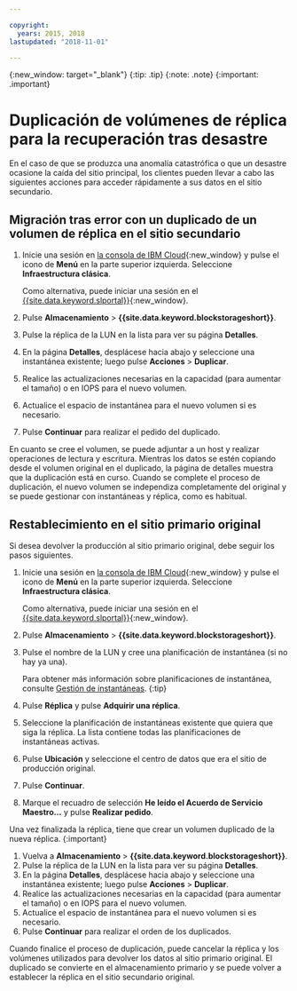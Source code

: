 ```yaml
---

copyright:
  years: 2015, 2018
lastupdated: "2018-11-01"

---
```


{:new_window: target="_blank"}
{:tip: .tip}
{:note: .note}
{:important: .important}


# Duplicación de volúmenes de réplica para la recuperación tras desastre

En el caso de que se produzca una anomalía catastrófica o que un desastre ocasione la caída del sitio principal, los clientes pueden llevar a cabo las siguientes acciones para acceder rápidamente a sus datos en el sitio secundario. 

## Migración tras error con un duplicado de un volumen de réplica en el sitio secundario

1. Inicie una sesión en [la consola de IBM Cloud](https://console.bluemix.net/catalog/){:new_window} y pulse el icono de **Menú** en la parte superior izquierda. Seleccione **Infraestructura clásica**. 

   Como alternativa, puede iniciar una sesión en el [{{site.data.keyword.slportal}}](https://control.softlayer.com/){:new_window}.
2. Pulse **Almacenamiento** > **{{site.data.keyword.blockstorageshort}}**.
3. Pulse la réplica de la LUN en la lista para ver su página **Detalles**.
4. En la página **Detalles**, desplácese hacia abajo y seleccione una instantánea existente; luego pulse **Acciones** > **Duplicar**.
5. Realice las actualizaciones necesarias en la capacidad (para aumentar el tamaño) o en IOPS para el nuevo volumen.
6. Actualice el espacio de instantánea para el nuevo volumen si es necesario.
7. Pulse **Continuar** para realizar el pedido del duplicado.

En cuanto se cree el volumen, se puede adjuntar a un host y realizar operaciones de lectura y escritura. Mientras los datos se estén copiando desde el volumen original en el duplicado, la página de detalles muestra que la duplicación está en curso. Cuando se complete el proceso de duplicación, el nuevo volumen se independiza completamente del original y se puede gestionar con instantáneas y réplica, como es habitual.

## Restablecimiento en el sitio primario original

Si desea devolver la producción al sitio primario original, debe seguir los pasos siguientes.

1. Inicie una sesión en [la consola de IBM Cloud](https://console.bluemix.net/catalog/){:new_window} y pulse el icono de **Menú** en la parte superior izquierda. Seleccione **Infraestructura clásica**. 

   Como alternativa, puede iniciar una sesión en el [{{site.data.keyword.slportal}}](https://control.softlayer.com/){:new_window}.
2. Pulse **Almacenamiento** > **{{site.data.keyword.blockstorageshort}}**.
3. Pulse el nombre de la LUN y cree una planificación de instantánea (si no hay ya una). 

   Para obtener más información sobre planificaciones de instantánea, consulte [Gestión de instantáneas](working-with-snapshots.html#adding-a-snapshot-schedule).
   {:tip}
4. Pulse **Réplica** y pulse **Adquirir una réplica**.
5. Seleccione la planificación de instantáneas existente que quiera que siga la réplica. La lista contiene todas las planificaciones de instantáneas activas. 
6. Pulse **Ubicación** y seleccione el centro de datos que era el sitio de producción original.
7. Pulse **Continuar**.
8. Marque el recuadro de selección **He leído el Acuerdo de Servicio Maestro…** y pulse **Realizar pedido**.

Una vez finalizada la réplica, tiene que crear un volumen duplicado de la nueva réplica.
{:important}

1. Vuelva a **Almacenamiento** > **{{site.data.keyword.blockstorageshort}}**.
2. Pulse la réplica de la LUN en la lista para ver su página **Detalles**.
3. En la página **Detalles**, desplácese hacia abajo y seleccione una instantánea existente; luego pulse **Acciones** > **Duplicar**.
4. Realice las actualizaciones necesarias en la capacidad (para aumentar el tamaño) o en IOPS para el nuevo volumen.
5. Actualice el espacio de instantánea para el nuevo volumen si es necesario.
6. Pulse **Continuar** para realizar el orden de los duplicados.

Cuando finalice el proceso de duplicación, puede cancelar la réplica y los volúmenes utilizados para devolver los datos al sitio primario original. El duplicado se convierte en el almacenamiento primario y se puede volver a establecer la réplica en el sitio secundario original.
